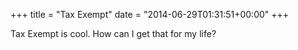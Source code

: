+++
title = "Tax Exempt"
date = "2014-06-29T01:31:51+00:00"
+++

Tax Exempt is cool. How can I get that for my life?
			